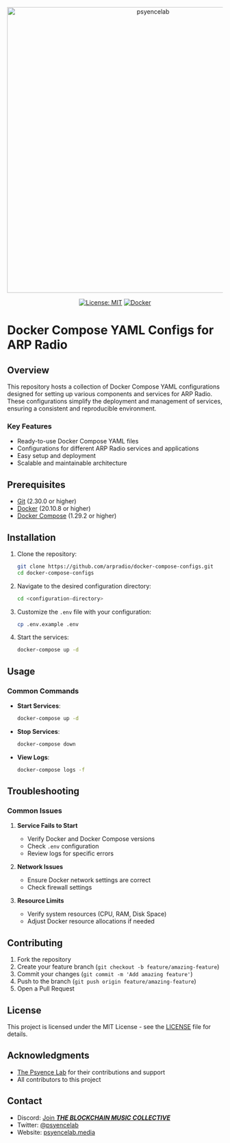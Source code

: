 <div align="center">
<img width="666" alt="psyencelab" src="https://github.com/user-attachments/assets/5bb0aa55-1ed2-4a00-a12e-793b4d2a7cc4" />

  [![License: MIT](https://img.shields.io/badge/License-MIT-yellow.svg)](https://opensource.org/licenses/MIT)
  [![Docker](https://img.shields.io/badge/Docker-20.10.8-blue.svg)](https://www.docker.com/)
</div>


# Docker Compose YAML Configs for ARP Radio


## Overview

This repository hosts a collection of Docker Compose YAML configurations designed for setting up various components and services for ARP Radio. These configurations simplify the deployment and management of services, ensuring a consistent and reproducible environment.

### Key Features

- Ready-to-use Docker Compose YAML files
- Configurations for different ARP Radio services and applications
- Easy setup and deployment
- Scalable and maintainable architecture

## Prerequisites

- [Git](https://git-scm.com/) (2.30.0 or higher)
- [Docker](https://www.docker.com/) (20.10.8 or higher)
- [Docker Compose](https://docs.docker.com/compose/) (1.29.2 or higher)

## Installation

1. Clone the repository:
   ```bash
   git clone https://github.com/arpradio/docker-compose-configs.git
   cd docker-compose-configs
   ```

2. Navigate to the desired configuration directory:
   ```bash
   cd <configuration-directory>
   ```

3. Customize the `.env` file with your configuration:
   ```bash
   cp .env.example .env
   ```

4. Start the services:
   ```bash
   docker-compose up -d
   ```

## Usage

### Common Commands

- **Start Services**:
  ```bash
  docker-compose up -d
  ```

- **Stop Services**:
  ```bash
  docker-compose down
  ```

- **View Logs**:
  ```bash
  docker-compose logs -f
  ```

## Troubleshooting

### Common Issues

1. **Service Fails to Start**
   - Verify Docker and Docker Compose versions
   - Check `.env` configuration
   - Review logs for specific errors

2. **Network Issues**
   - Ensure Docker network settings are correct
   - Check firewall settings

3. **Resource Limits**
   - Verify system resources (CPU, RAM, Disk Space)
   - Adjust Docker resource allocations if needed

## Contributing

1. Fork the repository
2. Create your feature branch (`git checkout -b feature/amazing-feature`)
3. Commit your changes (`git commit -m 'Add amazing feature'`)
4. Push to the branch (`git push origin feature/amazing-feature`)
5. Open a Pull Request

## License

This project is licensed under the MIT License - see the [LICENSE](LICENSE) file for details.

## Acknowledgments

- [The Psyence Lab](https://psyencelab.media/) for their contributions and support
- All contributors to this project

## Contact

- Discord: [Join **_THE BLOCKCHAIN MUSIC COLLECTIVE_**](https://discord.gg/cBaWfKevkh)
- Twitter: [@psyencelab](https://x.com/ArpRadioweb3)
- Website: [psyencelab.media](https://psyencelab.media)
